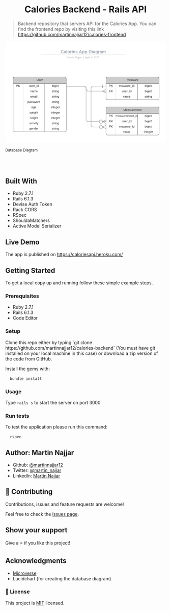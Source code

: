 <h1 align='center'>Calories Backend - Rails API</h1>

> Backend repository that servers API for the Calories App. You can find the frontend repo by visiting this link https://github.com/martinnajjar12/calories-frontend

![screenshot](./CaloriesAppDiagram.png)

<p><small>Database Diagram</small></p><br /><br />

## Built With

- Ruby 2.7.1
- Rails 6.1.3
- Devise Auth Token
- Rack CORS
- RSpec
- ShouldaMatchers
- Active Model Serializer

## Live Demo

The app is published on https://caloriesapi.heroku.com/

## Getting Started

To get a local copy up and running follow these simple example steps.

### Prerequisites

- Ruby 2.7.1
- Rails 6.1.3
- Code Editor

### Setup

<p>Clone this repo either by typing `git clone https://github.com/martinnajjar12/calories-backend` (You must have git installed on your local machine in this case) or download a zip version of the code from GitHub.</p>

<p>Install the gems with:</p>

```
  bundle install
```

### Usage

Type `rails s` to start the server on port 3000

### Run tests

To test the application please run this command:

```
  rspec
```

## Author: Martin Najjar

- Github: [@martinnajjar12](https://github.com/martinnajjar12)
- Twitter: [@martin_najjar](https://twitter.com/martin_najjar)
- LinkedIn: [Martin Najjar](https://www.linkedin.com/in/martinnajjar12/)

## 🤝 Contributing

Contributions, issues and feature requests are welcome!

Feel free to check the [issues page](https://github.com/martinnajjar12/calories-backend/issues).

## Show your support

Give a ⭐️ if you like this project!

## Acknowledgments

- [Microverse](https://microverse.org)
- Lucidchart (for creating the database diagram)

### 📝 License

This project is [MIT](https://github.com/martinnajjar12/calories-backend/blob/development/LICENSE) licensed.

